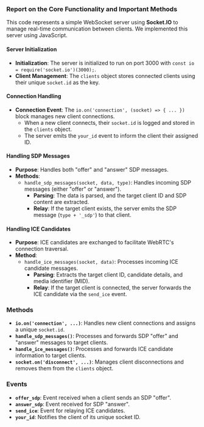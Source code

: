 ### Report on the Core Functionality and Important Methods

This code represents a simple WebSocket server using **Socket.IO** to manage real-time communication between clients. We implemented this server using JavaScript.

#### **Server Initialization**

- **Initialization**: The server is initialized to run on port 3000 with `const io = require('socket.io')(3000);`.
- **Client Management**: The `clients` object stores connected clients using their unique `socket.id` as the key.

#### **Connection Handling**

- **Connection Event**: The `io.on('connection', (socket) => { ... })` block manages new client connections.
  - When a new client connects, their `socket.id` is logged and stored in the `clients` object.
  - The server emits the `your_id` event to inform the client their assigned ID.

#### **Handling SDP Messages**

- **Purpose**: Handles both "offer" and "answer" SDP messages.
- **Methods**:
  - `handle_sdp_messages(socket, data, type)`: Handles incoming SDP messages (either "offer" or "answer").
    - **Parsing**: The data is parsed, and the target client ID and SDP content are extracted.
    - **Relay**: If the target client exists, the server emits the SDP message (`type + '_sdp'`) to that client.

#### **Handling ICE Candidates**

- **Purpose**: ICE candidates are exchanged to facilitate WebRTC's connection traversal.
- **Method**:
  - `handle_ice_messages(socket, data)`: Processes incoming ICE candidate messages.
    - **Parsing**: Extracts the target client ID, candidate details, and media identifier (MID).
    - **Relay**: If the target client is connected, the server forwards the ICE candidate via the `send_ice` event.

### Methods

- **`io.on('connection', ...)`**: Handles new client connections and assigns a unique `socket.id`.
- **`handle_sdp_messages()`**: Processes and forwards SDP "offer" and "answer" messages to target clients.
- **`handle_ice_messages()`**: Processes and forwards ICE candidate information to target clients.
- **`socket.on('disconnect', ...)`**: Manages client disconnections and removes them from the `clients` object.

### Events

- **`offer_sdp`**: Event received when a client sends an SDP "offer".
- **`answer_sdp`**: Event received for SDP "answer".
- **`send_ice`**: Event for relaying ICE candidates.
- **`your_id`**: Notifies the client of its unique socket ID.
